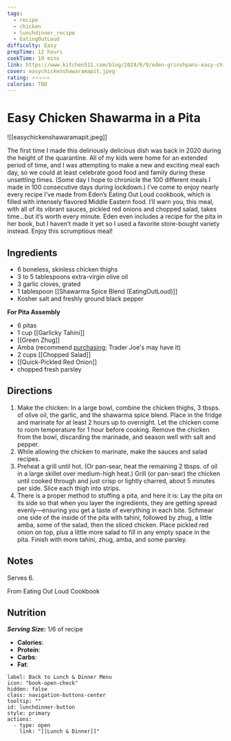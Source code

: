 ```yaml
---
tags:
  - recipe
  - chicken
  - lunchdinner_recipe
  - EatingOutLoud
difficulty: Easy
prepTime: 12 hours
cookTime: 10 mins
link: https://www.kitchen511.com/blog/2024/6/9/eden-grinshpans-easy-chicken-shawarma
cover: easychickenshawaramapit.jpeg
rating: ⭐️⭐️⭐️⭐️⭐️
calories: TBD
---
```

# Easy Chicken Shawarma in a Pita

![[easychickenshawaramapit.jpeg]]

The first time I made this deliriously delicious dish was back in 2020 during the height of the quarantine. All of my kids were home for an extended period of time, and I was attempting to make a new and exciting meal each day, so we could at least celebrate good food and family during these unsettling times. (Some day I hope to chronicle the 100 different meals I made in 100 consecutive days during lockdown.) I’ve come to enjoy nearly every recipe I’ve made from Eden’s Eating Out Loud cookbook, which is filled with intensely flavored Middle Eastern food. I’ll warn you, this meal, with all of its vibrant sauces, pickled red onions and chopped salad, takes time…but it’s worth every minute. Eden even includes a recipe for the pita in her book, but I haven’t made it yet so I used a favorite store-bought variety instead. Enjoy this scrumptious meal!

## Ingredients
- 6 boneless, skinless chicken thighs
- 3 to 5 tablespoons extra-virgin olive oil
- 3 garlic cloves, grated
- 1 tablespoon [[Shawarma Spice Blend (EatingOutLoud)]]
- Kosher salt and freshly ground black pepper

**For Pita Assembly**
- 6 pitas
- 1 cup [[Garlicky Tahini]]
- [[Green Zhug]]
- Amba (recommend [purchasing](https://www.amazon.com/Amba-Mediterranean-Dressing-AUTHENTIC-Eastern/dp/B07BYGWSGT/ref=asc_df_B07BYGWSGT?mcid=8cc53120aa2e3ab491642b8a42fd7aa5&hvocijid=3094684490507682452-B07BYGWSGT-&hvexpln=73&tag=hyprod-20&linkCode=df0&hvadid=721245378154&hvpos=&hvnetw=g&hvrand=3094684490507682452&hvpone=&hvptwo=&hvqmt=&hvdev=c&hvdvcmdl=&hvlocint=&hvlocphy=1014602&hvtargid=pla-2281435177618&psc=1); Trader Joe's may have it)
- 2 cups [[Chopped Salad]]
- [[Quick-Pickled Red Onion]]
- chopped fresh parsley

## Directions
1. Make the chicken: In a large bowl, combine the chicken thighs, 3 tbsps. of olive oil, the garlic, and the shawarma spice blend. Place in the fridge and marinate for at least 2 hours up to overnight. Let the chicken come to room temperature for 1 hour before cooking. Remove the chicken from the bowl, discarding the marinade, and season well with salt and pepper.
2. While allowing the chicken to marinate, make the sauces and salad recipes. 
3. Preheat a grill until hot. (Or pan-sear, heat the remaining 2 tbsps. of oil in a large skillet over medium-high heat.) Grill (or pan-sear) the chicken until cooked through and just crisp or lightly charred, about 5 minutes per side. Slice each thigh into strips.
4. There is a proper method to stuffing a pita, and here it is: Lay the pita on its side so that when you layer the ingredients, they are getting spread evenly—ensuring you get a taste of everything in each bite. Schmear one side of the inside of the pita with tahini, followed by zhug, a little amba, some of the salad, then the sliced chicken. Place pickled red onion on top, plus a little more salad to fill in any empty space in the pita. Finish with more tahini, zhug, amba, and some parsley.

## Notes
Serves 6. 

From Eating Out Loud Cookbook

## Nutrition
***Serving Size:*** 1/6 of recipe
- **Calories**: 
- **Protein**: 
- **Carbs**: 
- **Fat**: 


```meta-bind-button
label: Back to Lunch & Dinner Menu
icon: "book-open-check"
hidden: false
class: navigation-buttons-center
tooltip: ""
id: lunchdinner-button
style: primary
actions:
  - type: open
    link: "[[Lunch & Dinner]]"

```
 
